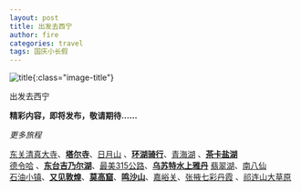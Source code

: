 ```yaml
---
layout: post
title: 出发去西宁
author: fire
categories: travel 
tags: 国庆小长假
---
```


![title](//image.sideproject.cn/travel/202010/xining-title.jpg){:class="image-title"}

出发去西宁

**精彩内容，即将发布，敬请期待……**

*更多旅程*

[东关清真大寺](qh-dong-guan-qing-zhen-si.html)、[**塔尔寺**](qh-ta-er-temple.html)、[日月山](qh-ri-yue-shan.html) 、[**环湖骑行**](qh-bicycle.html)、[青海湖](qh-qing-hai-lake.html) 、[**茶卡盐湖**](qh-cha-ka-salt-lake.html)  
[德令哈](qh-de-ling-ha.html) 、[**东台吉乃尔湖**](qh-dong-tai-ji-nai-hu.html)、[最美315公路](qh-road-315.html)、[**乌苏特水上雅丹**](qh-shui-shang-ya-dan.html) [翡翠湖](qh-fei-cui-hu.html)、[南八仙](qh-nan-ba-xian.html)  
[石油小镇](gs-shi-you-xiao-zhen.html)、[**又见敦煌**](gs-you-jian-dun-huang.html)、[**莫高窟**](gs-mo-gao-ku.html)、[**鸣沙山**](gs-ming-sha-shan.html)、[嘉峪关](gs-jia-yu-guan.html)、[张掖七彩丹霞](gs-qi-cai-dan-xia.html) 、[祁连山大草原](gs-qi-lian-shan.html)
